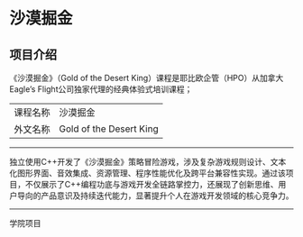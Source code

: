 # 沙漠掘金

## 项目介绍

《沙漠掘金》（Gold of the Desert King）课程是耶比欧企管（HPO）从加拿大Eagle’s Flight公司独家代理的经典体验式培训课程；

|    |   |
| --- | --- |
| 课程名称 | 沙漠掘金 |
| 外文名称 | Gold of the Desert King |

---

独立使用C++开发了《沙漠掘金》策略冒险游戏，涉及复杂游戏规则设计、文本化图形界面、音效集成、资源管理、程序性能优化及跨平台兼容性实现。通过该项目，不仅展示了C++编程功底与游戏开发全链路掌控力，还展现了创新思维、用户导向的产品意识及持续迭代能力，显著提升个人在游戏开发领域的核心竞争力。

---

学院项目
